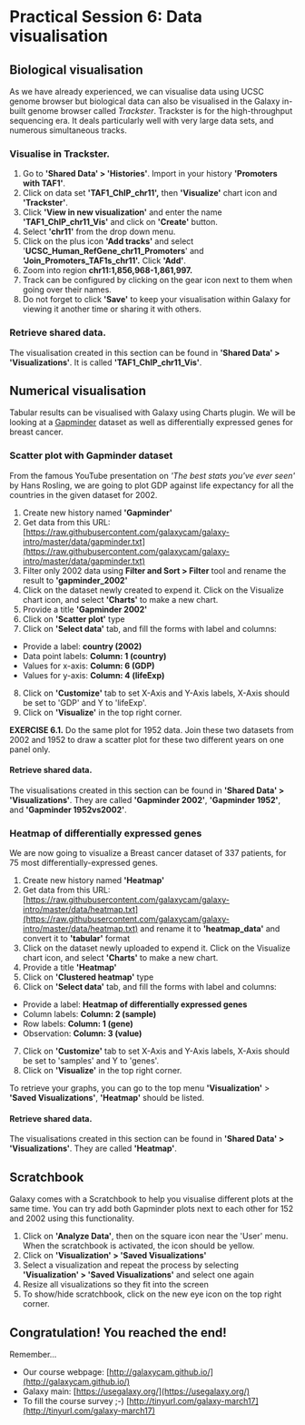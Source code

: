 # Practical Session 6: Data visualisation

## Biological visualisation

As we have already experienced, we can visualise data using UCSC genome browser but biological data can also be visualised in the Galaxy in-built genome browser called *Trackster*. Trackster is for the high-throughput sequencing era. It deals particularly well with very large data sets, and numerous simultaneous tracks.

### Visualise in Trackster.

1. Go to **'Shared Data' > 'Histories'**. Import in your history **'Promoters with TAF1'**.
2. Click on data set **'TAF1_ChIP_chr11',** then **'Visualize'** chart icon and **'Trackster'**.
3. Click **'View in new visualization'** and enter the name **'TAF1_ChIP_chr11_Vis'** and click on **'Create'** button.
4. Select **'chr11'** from the drop down menu.
5. Click on the plus icon **'Add tracks'** and select '**UCSC_Human_RefGene_chr11_Promoters**' and **'Join_Promoters_TAF1s_chr11'.** Click **'Add'**.
6. Zoom into region **chr11:1,856,968-1,861,997.**
7. Track can be configured by clicking on the gear icon next to them when going over their names.
8. Do not forget to click **'Save'** to keep your visualisation within Galaxy for viewing it another time or sharing it with others.

### Retrieve shared data.

The visualisation created in this section can be found in **'Shared Data' > 'Visualizations'**. It is called **'TAF1_ChIP_chr11_Vis'**.

## Numerical visualisation

Tabular results can be visualised with Galaxy using Charts plugin.  We will be looking at a [Gapminder](https://www.gapminder.org/) dataset as well as differentially expressed genes for breast cancer.

### Scatter plot with Gapminder dataset

From the famous YouTube presentation on *'The best stats you've ever seen'* by Hans Rosling, we are going to plot GDP against life expectancy for all the countries in the given dataset for 2002.

1. Create new history named **'Gapminder'**
2. Get data from this URL: [https://raw.githubusercontent.com/galaxycam/galaxy-intro/master/data/gapminder.txt](https://raw.githubusercontent.com/galaxycam/galaxy-intro/master/data/gapminder.txt)
3. Filter only 2002 data using **Filter and Sort > Filter** tool and rename the result to **'gapminder_2002'**
4. Click on the dataset newly created to expend it. Click on the Visualize chart icon, and select **'Charts'** to make a new chart.
5. Provide a title **'Gapminder 2002'**
6. Click on **'Scatter plot'** type
7. Click on **'Select data'** tab, and fill the forms with label and columns:
  - Provide a label: **country (2002)**
  - Data point labels: **Column: 1 (country)**
  - Values for x-axis: **Column: 6 (GDP)**
  - Values for y-axis: **Column: 4 (lifeExp)**
8. Click on **'Customize'** tab to set X-Axis and Y-Axis labels, X-Axis should be set to 'GDP' and Y to 'lifeExp'.
9. Click on **'Visualize'** in the top right corner.

**EXERCISE 6.1.** Do the same plot for 1952 data. Join these two datasets from 2002 and 1952 to draw a scatter plot for these two different years on one panel only.

#### Retrieve shared data.

The visualisations created in this section can be found in **'Shared Data' > 'Visualizations'**. They are called **'Gapminder 2002'**, **'Gapminder 1952'**, and **'Gapminder 1952vs2002'**.


### Heatmap of differentially expressed genes

We are now going to visualize a Breast cancer dataset of 337 patients, for 75 most differentially-expressed genes.

1. Create new history named **'Heatmap'**
2. Get data from this URL: [https://raw.githubusercontent.com/galaxycam/galaxy-intro/master/data/heatmap.txt](https://raw.githubusercontent.com/galaxycam/galaxy-intro/master/data/heatmap.txt) and rename it to **'heatmap_data'** and convert it to **'tabular'** format
3. Click on the dataset newly uploaded to expend it. Click on the Visualize chart icon, and select **'Charts'** to make a new chart.
4. Provide a title **'Heatmap'**
5. Click on **'Clustered heatmap'** type
6. Click on **'Select data'** tab, and fill the forms with label and columns:
  - Provide a label: **Heatmap of differentially expressed genes**
  - Column labels: **Column: 2 (sample)**
  - Row labels: **Column: 1 (gene)**
  - Observation: **Column: 3 (value)**
7. Click on **'Customize'** tab to set X-Axis and Y-Axis labels, X-Axis should be set to 'samples' and Y to 'genes'.
8. Click on **'Visualize'** in the top right corner.

To retrieve your graphs, you can go to the top menu **'Visualization'** > **'Saved Visualizations'**, **'Heatmap'** should be listed.

#### Retrieve shared data.

The visualisations created in this section can be found in **'Shared Data' > 'Visualizations'**. They are called **'Heatmap'**.

## Scratchbook

Galaxy comes with a Scratchbook to help you visualise different plots at the same time. You can try add both Gapminder plots next to each other for 152 and 2002 using this functionality.

1. Click on **'Analyze Data'**, then on the square icon near the 'User' menu. When the scratchbook is activated, the icon should be yellow.
2. Click on **'Visualization' > 'Saved Visualizations'**
3. Select a visualization and repeat the process by selecting **'Visualization' > 'Saved Visualizations'** and select one again
4. Resize all visualizations so they fit into the screen
5. To show/hide scratchbook, click on the new eye icon on the top right corner.

## Congratulation! You reached the end!

Remember...

- Our course webpage: [http://galaxycam.github.io/](http://galaxycam.github.io/)
- Galaxy main: [https://usegalaxy.org/](https://usegalaxy.org/)
- To fill the course survey ;-) [http://tinyurl.com/galaxy-march17](http://tinyurl.com/galaxy-march17)
